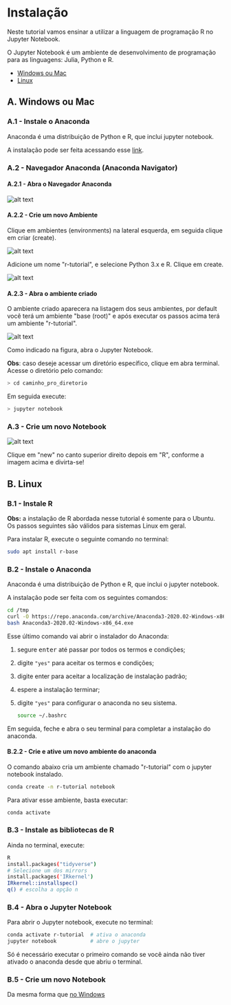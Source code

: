 # Instalação

Neste tutorial vamos ensinar a utilizar a linguagem de programação R no Jupyter Notebook.

O Jupyter Notebook é um ambiente de desenvolvimento de programação para as linguagens: Julia, Python e R.

- [Windows ou Mac](#a-windows-ou-mac)
- [Linux](#b-linux)

## A. Windows ou Mac

### A.1 - Instale o Anaconda

Anaconda é uma distribuição de Python e R, que inclui jupyter notebook.

A instalação pode ser feita acessando esse [link](https://www.anaconda.com/distribution/).

### A.2 - Navegador Anaconda (Anaconda Navigator)

#### A.2.1 - Abra o Navegador Anaconda

![alt text](https://docs.anaconda.com/_images/rJupyterStep1.png)

#### A.2.2 - Crie um novo Ambiente

Clique em ambientes (environments) na lateral esquerda, em seguida clique em criar (create).

![alt text](https://docs.anaconda.com/_images/rJupyterStep2.png)

Adicione um nome "r-tutorial", e selecione Python 3.x e R. Clique em create.

![alt text](https://docs.anaconda.com/_images/rJupyterStep2-1.png)

#### A.2.3 - Abra o ambiente criado

O ambiente criado aparecera na listagem dos seus ambientes, por default você terá um ambiente "base (root)" e após executar os passos acima terá um ambiente "r-tutorial". 

![alt text](https://docs.anaconda.com/_images/rJupyterStep3.png)

Como indicado na figura, abra o Jupyter Notebook.

**Obs**: caso deseje acessar um diretório específico, clique em abra terminal. Acesse o diretório pelo comando:

```bash
> cd caminho_pro_diretorio
```

Em seguida execute:

```bash
> jupyter notebook
```

### A.3 - Crie um novo Notebook

![alt text](https://docs.anaconda.com/_images/rJupyterStep4.png)

Clique em "new" no canto superior direito depois em "R", conforme a imagem acima e divirta-se!

## B. Linux

### B.1 - Instale R

**Obs:** a instalação de R abordada nesse tutorial é somente para o Ubuntu.
Os passos seguintes são válidos para sistemas Linux em geral.

Para instalar R, execute o seguinte comando no terminal:

```bash
sudo apt install r-base
```

### B.2 - Instale o Anaconda

Anaconda é uma distribuição de Python e R, que inclui o jupyter notebook.

A instalação pode ser feita com os seguintes comandos:

```bash
cd /tmp
curl -O https://repo.anaconda.com/archive/Anaconda3-2020.02-Windows-x86_64.exe
bash Anaconda3-2020.02-Windows-x86_64.exe
```

Esse último comando vai abrir o instalador do Anaconda:

1. segure <kbd>enter</kbd> até passar por todos os termos e condições;

2. digite `"yes"` para aceitar os termos e condições;

3. digite enter para aceitar a localização de instalação padrão;

4. espere a instalação terminar;

5. digite `"yes"` para configurar o anaconda no seu sistema.

   ```bash
   source ~/.bashrc
   ```

Em seguida, feche e abra o seu terminal para completar a instalação do anaconda.

#### B.2.2 - Crie e ative um novo ambiente do anaconda

O comando abaixo cria um ambiente chamado "r-tutorial" com o jupyter notebook
instalado.

```bash
conda create -n r-tutorial notebook
```

Para ativar esse ambiente, basta executar:

```bash
conda activate
```

### B.3 - Instale as bibliotecas de R

Ainda no terminal, execute:

```bash
R
install.packages("tidyverse")
# Selecione um dos mirrors
install.packages('IRkernel')
IRkernel::installspec()
q() # escolha a opção n
```

### B.4 - Abra o Jupyter Notebook

Para abrir o Jupyter notebook, execute no terminal:

```bash
conda activate r-tutorial  # ativa o anaconda
jupyter notebook           # abre o jupyter
```

Só é necessário executar o primeiro comando se você ainda não tiver
ativado o anaconda desde que abriu o terminal.

### B.5 - Crie um novo Notebook

Da mesma forma que [no Windows](#a3-crie-um-novo-notebook)
